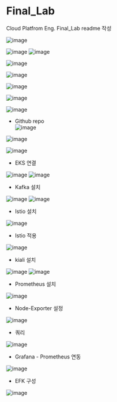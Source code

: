 # Final_Lab
Cloud Platfrom Eng. Final_Lab readme 작성


![image](https://user-images.githubusercontent.com/3938029/185773089-740ecac8-c2f0-4f0a-baad-8a5b02236557.png)


![image](https://user-images.githubusercontent.com/3938029/185772234-b7acd94b-1ebc-4d06-bc1a-a9b2811ef85b.png)
![image](https://user-images.githubusercontent.com/3938029/185772180-c3568cc9-c589-4b59-8f71-8ca8a216a478.png)

![image](https://user-images.githubusercontent.com/3938029/185773200-a2051bed-2a1c-4fb5-ba0e-9ae4f4ea5492.png)



![image](https://user-images.githubusercontent.com/3938029/185773131-edeb7209-06a0-417b-8252-a1d3c0c658d8.png)


![image](https://user-images.githubusercontent.com/3938029/185772810-6a724b85-81da-4f29-bd42-73056a3517b1.png)

![image](https://user-images.githubusercontent.com/3938029/185773969-90986ebd-658c-4467-8ea1-b5d95b388704.png)

![image](https://user-images.githubusercontent.com/3938029/185774082-bd95468c-e616-4cb2-b18e-d660e8c942a4.png)


- Github repo  
![image](https://user-images.githubusercontent.com/3938029/185775033-43f91e3b-5a60-4f4b-a9ac-8aaf511a31a2.png)


![image](https://user-images.githubusercontent.com/3938029/185774377-d9b5ed09-c8a1-4b11-b91f-d2625db458d2.png)


![image](https://user-images.githubusercontent.com/3938029/185774684-b39bf4bd-f0da-49a2-a22a-24bbd65f0f92.png)

- EKS 연결

![image](https://user-images.githubusercontent.com/3938029/185774907-3f5855bf-1be4-40f3-9de5-8192825858c5.png)
![image](https://user-images.githubusercontent.com/3938029/185774873-9c810050-8987-4c5e-b329-2f534f6e70b6.png)

- Kafka 설치
 
![image](https://user-images.githubusercontent.com/3938029/185787875-7552ddc7-7963-49f8-8d04-cfa7d727d9d7.png)
![image](https://user-images.githubusercontent.com/3938029/185787996-169a4747-e2e5-46fd-9d17-e8be7f79115b.png)

- Istio 설치

![image](https://user-images.githubusercontent.com/3938029/185922075-1adca182-fcd8-4dcd-95eb-2af947ae2171.png)

- Istio 적용

![image](https://user-images.githubusercontent.com/3938029/185923010-018aa917-9818-479c-b91c-1dfcdf535fd8.png)

- kiali 설치

![image](https://user-images.githubusercontent.com/3938029/185928088-a255d998-c4eb-4832-8867-ad2d390ea1de.png)
![image](https://user-images.githubusercontent.com/3938029/185926727-331555c9-1bd2-4998-8f52-75439bdf4ac9.png)


- Prometheus 설치

![image](https://user-images.githubusercontent.com/3938029/185929553-901b89ec-0431-4eb8-8fe3-9f0d613949f6.png)

- Node-Exporter 설정

![image](https://user-images.githubusercontent.com/3938029/185930606-ef0cbafb-020a-4b38-91ac-123c6de6a133.png)

- 쿼리 

![image](https://user-images.githubusercontent.com/3938029/185931506-952e179b-93eb-4cfc-988b-2be02b5d9eec.png)

- Grafana - Prometheus 연동

![image](https://user-images.githubusercontent.com/3938029/185939713-7e8351f0-fc61-4eb6-8c36-1569526f033f.png)

- EFK 구성

![image](https://user-images.githubusercontent.com/3938029/185772589-ad4b25b9-2dc4-43ed-a938-7f93fadb6dae.png)
